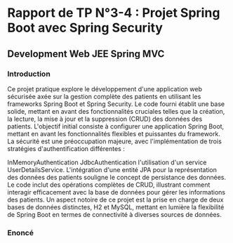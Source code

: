<h1>Rapport de TP N°3-4 : Projet Spring Boot avec Spring Security</h1>
<h2>Development Web JEE Spring MVC</h2>
<h3>Introduction</h3>
Ce projet pratique explore le développement d'une application web sécurisée axée sur la gestion complète des patients en utilisant les frameworks Spring Boot et Spring Security. Le code fourni établit une base solide, mettant en avant des fonctionnalités cruciales telles que la création, la lecture, la mise à jour et la suppression (CRUD) des données des patients.
L'objectif initial consiste à configurer une application Spring Boot, mettant en avant les fonctionnalités flexibles et puissantes du framework. La sécurité est une préoccupation majeure, avec l'implémentation de trois stratégies d'authentification différentes :

InMemoryAuthentication
JdbcAuthentication
l'utilisation d'un service UserDetailsService.
L'intégration d'une entité JPA pour la représentation des données des patients souligne le concept de persistance des données. Le code inclut des opérations complètes de CRUD, illustrant comment interagir efficacement avec la base de données pour gérer les informations des patients.
Un aspect notoire de ce projet est la prise en charge de deux bases de données distinctes, H2 et MySQL, mettant en lumière la flexibilité de Spring Boot en termes de connectivité à diverses sources de données.
<h3>Enoncé</h3>

